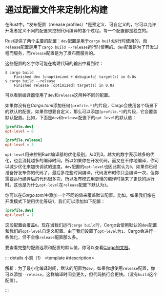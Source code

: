 <script setup>
import {
  QuizProvider,
  Quiz,
  Radio,
  Option,
} from "../../components/quiz"
</script>

# 通过配置文件来定制化构建

在Rust中，*发布配置（release profiles）*是预定义、可自定义的，它可以允许开发者定义不同的配置来控制代码编译的各个过程。每一个配置都是独立的。

Rust提供了两个主要的配置：`dev`配置是用于`cargo build`运行时使用的，而`release`配置是用于`cargo build --release`运行时使用的。`dev`配置是为了开发过程而服务，而`release`配置是为了发布而服务的。

这些配置的名字你可能在构建代码的输出中看到过：

```
$ cargo build
    Finished dev [unoptimized + debuginfo] target(s) in 0.0s
$ cargo build --release
    Finished release [optimized] target(s) in 0.0s
```

可以看到编译器使用了`dev`和`release`这两种不同的配置。

如果你没有在*Cargo.toml*添加任何`[profile.*]`的片段，Cargo会使用各个场景下的默认的配置。如果你想要自定义，那么可以添加`[profile.*]`的片段，它会覆盖默认配置。比如，下面是`dev`和`release`配置下的`opt-level`的默认值：

```toml
[profile.dev]
opt-level = 0

[profile.release]
opt-level = 3
```

`opt-level`用来控制Rust编译器的优化级别，从0到3。越大的数字表示越多的优化，也会消耗越多的编译时间，所以如果你在开发代码，而又在不停地编译，你可以减少优化来加快调试的速度。`dev`配置的`opt-level`也因此默认为`0`。如果你已经准备好发布你的代码了，最后多花些时间编译。代码发布时你只会编译一次，但你需要运行编译后的代码很多次，所以发布模式用更慢的编译时换来了更快的运行时。这也是为什么`opt-level`在`release`配置下默认为`3`。

你可以在*Cargo.toml*中添加一个不同的值来覆盖默认配置。比如，如果我们像在开发模式下使用优化等级1，我们可以添加如下配置：

```toml
[profile.dev]
opt-level = 1
```

这段配置会覆盖`0`。现在当我们运行`cargo build`时，Cargo会使用默认的`dev`配置和我们的`opt-level`自定义配置。由于我们设置了`opt-level`为`1`，Cargo会进行一些优化，但不会像`release`配置那么多。

要查看完整的配置选项和配置的默认值，你可以查看[Cargo的文档](https://doc.rust-lang.org/cargo/reference/profiles.html)。

::: details 小测（1）
<QuizProvider>
<Quiz>
<template #description>

解析：为了最小化编译时间，默认的配置为`dev`。如果你想使用`release`配置，你可以添加`--release`，这样编译时间会更久，但代码执行会更快。（没有`build`这个配置）。

</template>
<template #quiz>

如果你运行`cargo build`且不附加任何参数，默认会使用下面哪一个配置？

<Radio>
<Option label="build" />
<Option label="dev" answer />
<Option label="release" />
</Radio>

</template>
</Quiz>
</QuizProvider>
:::
